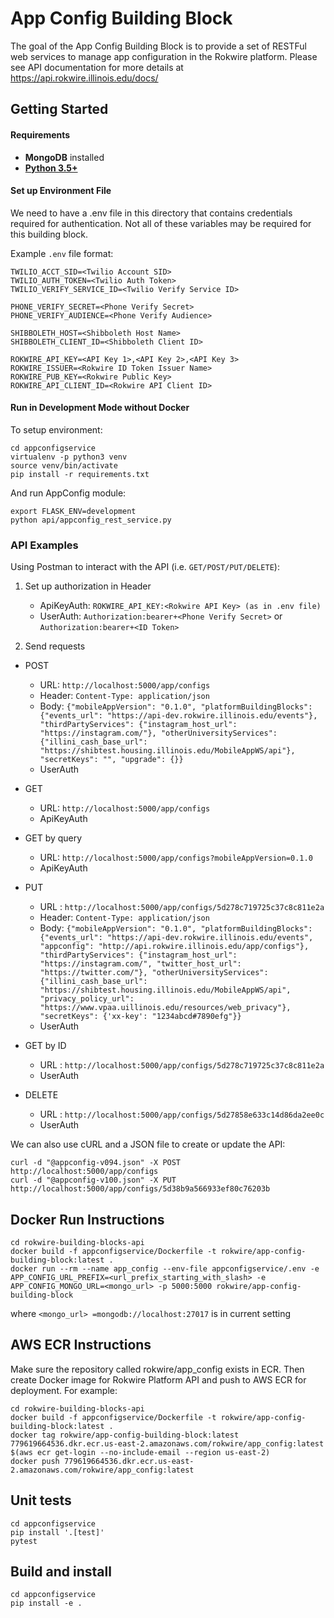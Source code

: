 # App Config Building Block

The goal of the App Config Building Block is to provide a set of RESTFul web services to manage app configuration in the Rokwire platform. 
Please see API documentation for more details at https://api.rokwire.illinois.edu/docs/
                      

## Getting Started
#### Requirements
- **MongoDB** installed
- **[Python 3.5+](https://www.python.org)**

#### Set up Environment File
We need to have a .env file in this directory that contains credentials required for authentication. 
Not all of these variables may be required for this building block. 

Example `.env` file format:
```
TWILIO_ACCT_SID=<Twilio Account SID>
TWILIO_AUTH_TOKEN=<Twilio Auth Token>
TWILIO_VERIFY_SERVICE_ID=<Twilio Verify Service ID>

PHONE_VERIFY_SECRET=<Phone Verify Secret> 
PHONE_VERIFY_AUDIENCE=<Phone Verify Audience>

SHIBBOLETH_HOST=<Shibboleth Host Name>
SHIBBOLETH_CLIENT_ID=<Shibboleth Client ID>

ROKWIRE_API_KEY=<API Key 1>,<API Key 2>,<API Key 3>
ROKWIRE_ISSUER=<Rokwire ID Token Issuer Name>
ROKWIRE_PUB_KEY=<Rokwire Public Key>
ROKWIRE_API_CLIENT_ID=<Rokwire API Client ID>
```

#### Run in Development Mode without Docker
To setup environment:
```
cd appconfigservice
virtualenv -p python3 venv
source venv/bin/activate
pip install -r requirements.txt
```
And run AppConfig module:
```
export FLASK_ENV=development
python api/appconfig_rest_service.py
```

### API Examples
Using Postman to interact with the API (i.e. `GET/POST/PUT/DELETE`):

1. Set up authorization in Header
    - ApiKeyAuth: `ROKWIRE_API_KEY:<Rokwire API Key> (as in .env file)`
    - UserAuth: `Authorization:bearer+<Phone Verify Secret>` or `Authorization:bearer+<ID Token>` 
    
2. Send requests
- POST
    - URL: `http://localhost:5000/app/configs`
    - Header: `Content-Type: application/json`
    - Body: `{"mobileAppVersion": "0.1.0", "platformBuildingBlocks": {"events_url": "https://api-dev.rokwire.illinois.edu/events"}, "thirdPartyServices": {"instagram_host_url": "https://instagram.com/"}, "otherUniversityServices": {"illini_cash_base_url": "https://shibtest.housing.illinois.edu/MobileAppWS/api"}, "secretKeys": "", "upgrade": {}} `
    - UserAuth
    
- GET
    - URL: `http://localhost:5000/app/configs`
    - ApiKeyAuth

- GET by query
    - URL: `http://localhost:5000/app/configs?mobileAppVersion=0.1.0`
    - ApiKeyAuth

- PUT
    - URL : `http://localhost:5000/app/configs/5d278c719725c37c8c811e2a`
    - Header: `Content-Type: application/json`
    - Body: `{"mobileAppVersion": "0.1.0", "platformBuildingBlocks": {"events_url": "https://api-dev.rokwire.illinois.edu/events", "appconfig": "http://api.rokwire.illinois.edu/app/configs"}, "thirdPartyServices": {"instagram_host_url": "https://instagram.com/", "twitter_host_url": "https://twitter.com/"}, "otherUniversityServices": {"illini_cash_base_url": "https://shibtest.housing.illinois.edu/MobileAppWS/api", "privacy_policy_url": "https://www.vpaa.uillinois.edu/resources/web_privacy"}, "secretKeys": {'xx-key': "1234abcd#7890efg"}}`
    - UserAuth 
    
- GET by ID
    - URL : `http://localhost:5000/app/configs/5d278c719725c37c8c811e2a`
    - UserAuth

- DELETE
    - URL : `http://localhost:5000/app/configs/5d27858e633c14d86da2ee0c`
    - UserAuth


We can also use cURL and a JSON file to create or update the API:

```
curl -d "@appconfig-v094.json" -X POST http://localhost:5000/app/configs
curl -d "@appconfig-v100.json" -X PUT http://localhost:5000/app/configs/5d38b9a566933ef80c76203b

```

## Docker Run Instructions

```
cd rokwire-building-blocks-api 
docker build -f appconfigservice/Dockerfile -t rokwire/app-config-building-block:latest .
docker run --rm --name app_config --env-file appconfigservice/.env -e APP_CONFIG_URL_PREFIX=<url_prefix_starting_with_slash> -e APP_CONFIG_MONGO_URL=<mongo_url> -p 5000:5000 rokwire/app-config-building-block
```
where `<mongo_url> =mongodb://localhost:27017` is in current setting

## AWS ECR Instructions

Make sure the repository called rokwire/app_config exists in ECR. 
Then create Docker image for Rokwire Platform API and push to AWS ECR for deployment. 
For example:

```
cd rokwire-building-blocks-api 
docker build -f appconfigservice/Dockerfile -t rokwire/app-config-building-block:latest .
docker tag rokwire/app-config-building-block:latest 779619664536.dkr.ecr.us-east-2.amazonaws.com/rokwire/app_config:latest
$(aws ecr get-login --no-include-email --region us-east-2)
docker push 779619664536.dkr.ecr.us-east-2.amazonaws.com/rokwire/app_config:latest
```

## Unit tests
```
cd appconfigservice
pip install '.[test]'
pytest
```

## Build and install   
```
cd appconfigservice
pip install -e .
```
